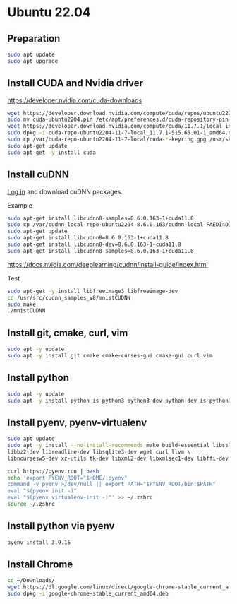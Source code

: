# Ubuntu 22.04

## Preparation
```bash
sudo apt update
sudo apt upgrade
```

## Install CUDA and Nvidia driver
https://developer.nvidia.com/cuda-downloads 
```bash
wget https://developer.download.nvidia.com/compute/cuda/repos/ubuntu2204/x86_64/cuda-ubuntu2204.pin
sudo mv cuda-ubuntu2204.pin /etc/apt/preferences.d/cuda-repository-pin-600
wget https://developer.download.nvidia.com/compute/cuda/11.7.1/local_installers/cuda-repo-ubuntu2204-11-7-local_11.7.1-515.65.01-1_amd64.deb
sudo dpkg -i cuda-repo-ubuntu2204-11-7-local_11.7.1-515.65.01-1_amd64.deb
sudo cp /var/cuda-repo-ubuntu2204-11-7-local/cuda-*-keyring.gpg /usr/share/keyrings/
sudo apt-get update
sudo apt-get -y install cuda
```

## Install cuDNN
[Log in](https://developer.nvidia.com/cudnn) and download cuDNN packages.

Example
```bash
sudo apt-get install libcudnn8-samples=8.6.0.163-1+cuda11.8 
sudo cp /var/cudnn-local-repo-ubuntu2204-8.6.0.163/cudnn-local-FAED14DD-keyring.gpg /usr/share/keyrings/
sudo apt-get update
sudo apt-get install libcudnn8=8.6.0.163-1+cuda11.8 
sudo apt-get install libcudnn8-dev=8.6.0.163-1+cuda11.8 
sudo apt-get install libcudnn8-samples=8.6.0.163-1+cuda11.8 
```
https://docs.nvidia.com/deeplearning/cudnn/install-guide/index.html

Test

```bash
sudo apt-get -y install libfreeimage3 libfreeimage-dev
cd /usr/src/cudnn_samples_v8/mnistCUDNN
sudo make
./mnistCUDNN
```

## Install git, cmake, curl, vim
```bash
sudo apt -y update
sudo apt -y install git cmake cmake-curses-gui cmake-gui curl vim
```

## Install python
```bash
sudo apt -y update
sudo apt -y install python-is-python3 python3-dev python-dev-is-python3 python3-pip python3-setuptools python3-venv build-essential
```

## Install pyenv, pyenv-virtualenv
```bash
sudo apt update
sudo apt -y install --no-install-recommends make build-essential libssl-dev zlib1g-dev \
libbz2-dev libreadline-dev libsqlite3-dev wget curl llvm \
libncursesw5-dev xz-utils tk-dev libxml2-dev libxmlsec1-dev libffi-dev liblzma-dev

curl https://pyenv.run | bash
echo 'export PYENV_ROOT="$HOME/.pyenv"
command -v pyenv >/dev/null || export PATH="$PYENV_ROOT/bin:$PATH"
eval "$(pyenv init -)"
eval "$(pyenv virtualenv-init -)"' >> ~/.zshrc
source ~/.zshrc
```

## Install python via pyenv
```bash
pyenv install 3.9.15
```

## Install Chrome
```bash
cd ~/Downloads/
wget https://dl.google.com/linux/direct/google-chrome-stable_current_amd64.deb
sudo dpkg -i google-chrome-stable_current_amd64.deb
```
